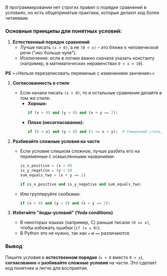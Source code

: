 В программировании нет строгих правил о порядке сравнений в условиях, но есть общепринятые практики, которые делают код более читаемым.  

### **Основные принципы для понятных условий:**  

1. **Естественный порядок сравнений**  
   - Лучше писать `(x > 0)`, а не `(0 < x)` – это ближе к человеческой речи ("икс больше нуля").  
   - Исключение: если в логике важно сначала указать константу (например, в математических неравенствах `0 < x < 10`).  

**PS** ==Нельзя перезаписовать переменые с изменением занчения== 

1. **Согласованность в стиле**  
   - Если начали писать `(x > 0)`, то и остальные сравнения делайте в том же стиле:  
     - **Хорошо:**  
       ```python  
       if (x > 0) and (y < 0) and (x + y == 2):  
       ```  
     - **Плохо (несогласованно):**  
       ```python  
       if (0 < x) and (y < 0) and (2 == x + y):  # Смешанный стиль, сложнее читать  
       ```  

3. **Разбивайте сложные условия на части**  
   - Если условие слишком сложное, лучше разбить его на переменные с осмысленными названиями:  
     ```python  
     is_x_positive = (x > 0)  
     is_y_negative = (y < 0)  
     sum_equals_two = (x + y == 2)  

     if is_x_positive and is_y_negative and sum_equals_two:  
     ```  
   - Или группируйте скобками:  
     ```python  
     if (x > 0) and (y < 0) and (x + y == 2):  
     ```  

4. **Избегайте "йоды-условий" (Yoda conditions)**  
   - В некоторых языках (например, C) раньше писали `(0 == x)`, чтобы избежать ошибки (`if (x = 0)`).  
   - В Python это не нужно, так как `=` и `==` различаются.  

### **Вывод**  
Пишите условия в **естественном порядке** (`x > 0` вместо `0 < x`), **согласованно** и **разбивайте сложные условия** на части. Это сделает код понятнее и легче для восприятия.